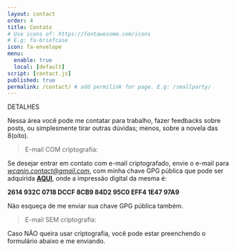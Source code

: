 ```yaml
---
layout: contact
order: 4
title: Contato
# Use icons of: https://fontawesome.com/icons
# E.g: fa-briefcase
icon: fa-envelope
menu:
  enable: true
  local: [default]
script: [contact.js]
published: true
permalink: /contact/ # add permilink for page. E.g: /smallparty/
---
```


DETALHES

Nessa área você pode me contatar para trabalho, fazer feedbacks sobre posts, ou simplesmente tirar outras dúvidas; menos, sobre a novela das 8(oito).

> E-mail COM criptografia:

Se desejar entrar em contato com e-mail criptografado, envie o e-mail para *wcanin.contact@gmail.com*,
com minha chave GPG pública que pode ser adquirida [**AQUI**](http://williamcanin.github.io/docs/key/public.asc), onde a impressão digital da mesma é:

**2614 932C 0718 DCCF 8CB9  84D2 95C0 EFF4 1E47 97A9**

Não esqueça de me enviar sua chave GPG pública também.

> E-mail SEM criptografia:

Caso NÃO queira usar criptografia, você pode estar preenchendo o formulário abaixo e me enviando.
